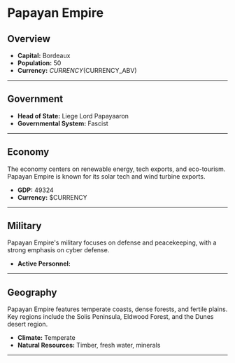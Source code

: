 # Papayan Empire

## Overview

- **Capital:** Bordeaux
- **Population:** 50
- **Currency:** $CURRENCY ($CURRENCY_ABV)

---

## Government

- **Head of State:** Liege Lord Papayaaron
- **Governmental System:** Fascist

---

## Economy
The economy centers on renewable energy, tech exports, and eco-tourism. Papayan Empire is known for its solar tech and wind turbine exports.

- **GDP:** 49324
- **Currency:** $CURRENCY

---

## Military
Papayan Empire's military focuses on defense and peacekeeping, with a strong emphasis on cyber defense.

- **Active Personnel:** 

---

## Geography
Papayan Empire features temperate coasts, dense forests, and fertile plains. Key regions include the Solis Peninsula, Eldwood Forest, and the Dunes desert region.

- **Climate:** Temperate
- **Natural Resources:** Timber, fresh water, minerals

---